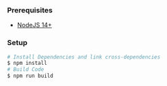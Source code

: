 ### Prerequisites

- [NodeJS 14+](https://nodejs.org/)

### Setup

```sh
# Install Dependencies and link cross-dependencies
$ npm install
# Build Code
$ npm run build
```
